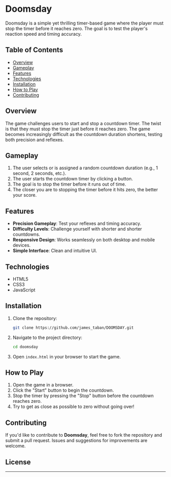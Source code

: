 # Doomsday

Doomsday is a simple yet thrilling timer-based game where the player must stop the timer before it reaches zero. The goal is to test the player's reaction speed and timing accuracy.

## Table of Contents
- [Overview](#overview)
- [Gameplay](#gameplay)
- [Features](#features)
- [Technologies](#technologies)
- [Installation](#installation)
- [How to Play](#how-to-play)
- [Contributing](#contributing)

## Overview

The game challenges users to start and stop a countdown timer. The twist is that they must stop the timer just before it reaches zero. The game becomes increasingly difficult as the countdown duration shortens, testing both precision and reflexes.

## Gameplay

1. The user selects or is assigned a random countdown duration (e.g., 1 second, 2 seconds, etc.).
2. The user starts the countdown timer by clicking a button.
3. The goal is to stop the timer before it runs out of time.
4. The closer you are to stopping the timer before it hits zero, the better your score.

## Features

- **Precision Gameplay**: Test your reflexes and timing accuracy.
- **Difficulty Levels**: Challenge yourself with shorter and shorter countdowns.
- **Responsive Design**: Works seamlessly on both desktop and mobile devices.
- **Simple Interface**: Clean and intuitive UI.

## Technologies

- HTML5
- CSS3
- JavaScript

## Installation

1. Clone the repository:
   ```bash
   git clone https://github.com/james_taban/DOOMSDAY.git
   ```

2. Navigate to the project directory:
   ```bash
   cd doomsday
   ```

3. Open `index.html` in your browser to start the game.

## How to Play

1. Open the game in a browser.
2. Click the "Start" button to begin the countdown.
3. Stop the timer by pressing the "Stop" button before the countdown reaches zero.
4. Try to get as close as possible to zero without going over!

## Contributing

If you'd like to contribute to **Doomsday**, feel free to fork the repository and submit a pull request. Issues and suggestions for improvements are welcome.

## License



---


